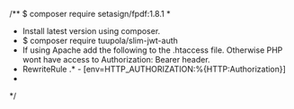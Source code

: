 /** $ composer require setasign/fpdf:1.8.1 
 * 
 * Install latest version using composer.
 * $ composer require tuupola/slim-jwt-auth
 * If using Apache add the following to the .htaccess file. Otherwise PHP wont have access to Authorization: Bearer header.
 * RewriteRule .* - [env=HTTP_AUTHORIZATION:%{HTTP:Authorization}]
 * 
*/